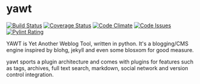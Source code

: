 yawt
====
[![Build Status](https://travis-ci.org/drivet/yawt.svg?branch=master)](https://travis-ci.org/drivet/yawt)
[![Coverage Status](https://coveralls.io/repos/drivet/yawt/badge.svg?branch=master)](https://coveralls.io/r/drivet/yawt?branch=master)
[![Code Climate](https://codeclimate.com/github/drivet/yawt/badges/gpa.svg)](https://codeclimate.com/github/drivet/yawt)
[![Code Issues](https://www.quantifiedcode.com/api/v1/project/488dc46113bb49bf8b676f844c8b9315/badge.svg)](https://www.quantifiedcode.com/app/project/488dc46113bb49bf8b676f844c8b9315)
[![Pylint Rating](https://pylint.desmondrivet.com/yawt/rating.svg)](https://pylint.desmondrivet.com/yawt/report.html)

YAWT is Yet Another Weblog Tool, written in python. It's a blogging/CMS
engine inspired by blohg, jekyll and even some blosxom for good measure.

yawt sports a plugin architecture and comes with plugins for features such
as tags, archives, full text search, markdown, social network and version
control integration.
